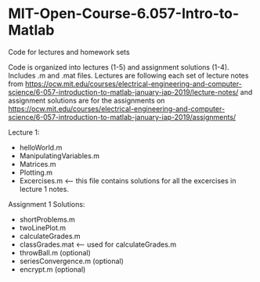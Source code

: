# MIT-Open-Course-6.057-Intro-to-Matlab
Code for lectures and homework sets

Code is organized into lectures (1-5) and assignment solutions (1-4). Includes .m and .mat files. Lectures are following each set of lecture notes from https://ocw.mit.edu/courses/electrical-engineering-and-computer-science/6-057-introduction-to-matlab-january-iap-2019/lecture-notes/ and assignment solutions are for the assignments on https://ocw.mit.edu/courses/electrical-engineering-and-computer-science/6-057-introduction-to-matlab-january-iap-2019/assignments/

Lecture 1:
- helloWorld.m
- ManipulatingVariables.m
- Matrices.m
- Plotting.m
- Excercises.m <-- this file contains solutions for all the excercises in lecture 1 notes.

Assignment 1 Solutions:
- shortProblems.m
- twoLinePlot.m
- calculateGrades.m
- classGrades.mat <-- used for calculateGrades.m
- throwBall.m (optional)
- seriesConvergence.m (optional)
- encrypt.m (optional)
